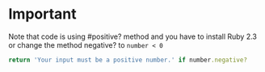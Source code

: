 # Important

Note that code is using #positive? method and you have to install Ruby 2.3 or
change the method negative? to ```number < 0 ```

```ruby
return 'Your input must be a positive number.' if number.negative?
```
